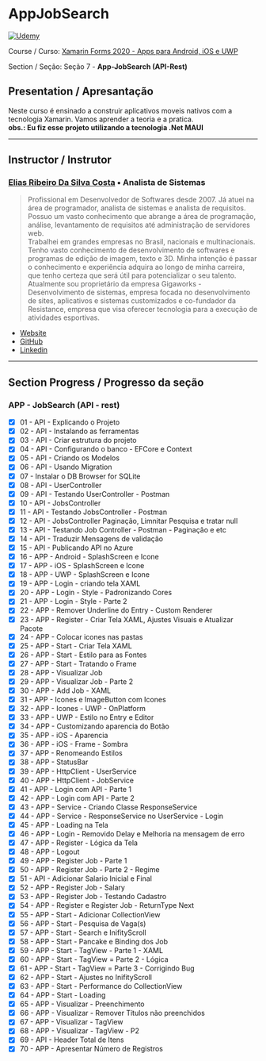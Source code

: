 # AppJobSearch

[![Udemy](https://www.udemy.com/staticx/udemy/images/v7/logo-udemy.svg)](https://www.udemy.com/)

Course / Curso: [Xamarin Forms 2020 - Apps para Android, iOS e UWP](https://www.udemy.com/course/xamarin-forms-2020-apps-para-android-ios-e-uwp/)

Section / Seção: Seção 7 - **App-JobSearch (API-Rest)**

## Presentation / Apresantação

Neste curso é ensinado a construir aplicativos moveis nativos com a tecnologia Xamarin. Vamos aprender a teoria e a pratica.\
**obs.: Eu fiz esse projeto utilizando a tecnologia .Net MAUI**

---

## Instructor / Instrutor

### [Elias Ribeiro Da Silva Costa](https://www.udemy.com/user/eliasribeirodasilva/) • Analista de Sistemas

>Profissional em Desenvolvedor de Softwares desde 2007. Já atuei na área de programador, analista de sistemas e analista de requisitos. Possuo um vasto conhecimento que abrange a área de programação, análise, levantamento de requisitos até administração de servidores web.\
Trabalhei em grandes empresas no Brasil, nacionais e multinacionais. Tenho vasto conhecimento de desenvolvimento de softwares e programas de edição de imagem, texto e 3D. Minha intenção é passar o conhecimento e experiência adquira ao longo de minha carreira, que tenho certeza que será útil para potencializar o seu talento.\
Atualmente sou proprietário da empresa Gigaworks - Desenvolvimento de sistemas, empresa focada no desenvolvimento de sites, aplicativos e sistemas customizados e co-fundador da Resistance, empresa que visa oferecer tecnologia para a execução de atividades esportivas.

- [Website](http://www.spacedu.com.br/)
- [GitHub](https://github.com/Spacedu)
- [Linkedin](https://www.linkedin.com/company/spacedu/about/)

---

## Section Progress / Progresso da seção

### APP - JobSearch (API - rest)

- [x] 01 - API - Explicando o Projeto
- [x] 02 - API - Instalando as ferramentas
- [x] 03 - API - Criar estrutura do projeto
- [x] 04 - API - Configurando o banco - EFCore e Context
- [x] 05 - API - Criando os Modelos
- [x] 06 - API - Usando Migration
- [x] 07 - Instalar o DB Browser for SQLite
- [x] 08 - API - UserController
- [x] 09 - API - Testando UserController - Postman
- [x] 10 - API - JobsController
- [x] 11 - API - Testando JobsController - Postman
- [x] 12 - API - JobsController Paginação, Limnitar Pesquisa e tratar null
- [x] 13 - API - Testando Job Controller - Postman - Paginação e etc
- [x] 14 - API - Traduzir Mensagens de validação
- [x] 15 - API - Publicando API no Azure
- [x] 16 - APP - Android - SplashScreen e Icone
- [x] 17 - APP - iOS - SplashScreen e Icone
- [x] 18 - APP - UWP - SplashScreen e Icone
- [x] 19 - APP - Login - criando tela XAML
- [x] 20 - APP - Login - Style - Padronizando Cores
- [x] 21 - APP - Login - Style - Parte 2
- [x] 22 - APP - Remover Underline do Entry - Custom Renderer
- [x] 23 - APP - Register - Criar Tela XAML, Ajustes Visuais e Atualizar Pacote
- [x] 24 - APP - Colocar icones nas pastas
- [x] 25 - APP - Start - Criar Tela XAML
- [x] 26 - APP - Start - Estilo para as Fontes
- [x] 27 - APP - Start - Tratando o Frame
- [x] 28 - APP - Visualizar Job
- [x] 29 - APP - Visualizar Job - Parte 2
- [x] 30 - APP - Add Job - XAML
- [x] 31 - APP - Icones e ImageButton com Icones
- [x] 32 - APP - Icones - UWP - OnPlatform
- [x] 33 - APP - UWP - Estilo no Entry e Editor
- [x] 34 - APP - Customizando aparencia do Botão
- [x] 35 - APP - iOS - Aparencia
- [x] 36 - APP - iOS - Frame - Sombra
- [x] 37 - APP - Renomeando Estilos
- [x] 38 - APP - StatusBar
- [x] 39 - APP - HttpClient - UserService
- [x] 40 - APP - HttpClient - JobService
- [x] 41 - APP - Login com API - Parte 1
- [x] 42 - APP - Login com API - Parte 2
- [x] 43 - APP - Service - Criando Classe ResponseService
- [x] 44 - APP - Service - ResponseService no UserService - Login
- [x] 45 - APP - Loading na Tela
- [x] 46 - APP - Login - Removido Delay e Melhoria na mensagem de erro
- [x] 47 - APP - Register - Lógica da Tela
- [x] 48 - APP - Logout
- [x] 49 - APP - Register Job - Parte 1
- [x] 50 - APP - Register Job - Parte 2 - Regime
- [x] 51 - API - Adicionar Salario Inicial e Final
- [x] 52 - APP - Register Job - Salary
- [x] 53 - APP - Register Job - Testando Cadastro
- [x] 54 - APP - Register e Register Job - ReturnType Next
- [x] 55 - APP - Start - Adicionar CollectionView
- [x] 56 - APP - Start - Pesquisa de Vaga(s)
- [x] 57 - APP - Start - Search e InifityScroll
- [x] 58 - APP - Start - Pancake e Binding dos Job
- [x] 59 - APP - Start - TagView - Parte 1 - XAML
- [x] 60 - APP - Start - TagView = Parte 2 - Lógica
- [x] 61 - APP - Start - TagView = Parte 3 - Corrigindo Bug
- [x] 62 - APP - Start - Ajustes no InifityScroll
- [x] 63 - APP - Start - Performance do CollectionView
- [x] 64 - APP - Start - Loading
- [x] 65 - APP - Visualizar - Preenchimento
- [x] 66 - APP - Visualizar - Remover Títulos não preenchidos
- [x] 67 - APP - Visualizar - TagView
- [x] 68 - APP - Visualizar - TagView - P2
- [x] 69 - API - Header Total de Itens
- [x] 70 - APP - Apresentar Número de Registros